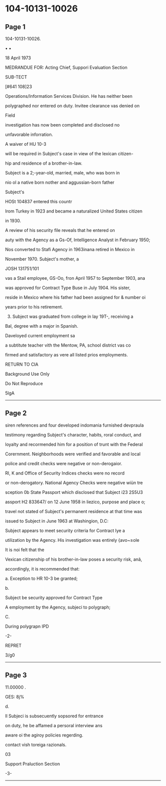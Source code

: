 # 104-10131-10026

## Page 1

104-10131-10026.

• •

18 April 1973

MEDRANDUE FOR: Acting Chief, Suppori Evaluation Section

SUB-TECT

[#641 108]23

Operations/Information Services Division. He has neither been

polygraphed nor entered on duty. Invitee clearance vas denied on

Field

investigation has now been completed and disclosed no

unfavorable inforration.

A waiver of HU 10-3

will be required in Subject's case in view of the lexican citizen-

hip and residence of a brother-in-law.

Subject is a 2;-year-old, married, male, who was born in

nio ol a native born nother and aggussian-born father

Subject's

HOSt 104837 entered this countr

Irom Turkey in 1923 and became a naturalized United States citizen

in 1930.

A review of his security file reveals that he entered on

auty with the Agency as a Gs-Of, Intelligence Analyst in February 1950;

Nos converted to Stafi Agency in 1963inana retired in Mexico in

November 1970. Subject's mother, a

JOSH 131751/101

vas a Stail employee, GS-Oo, fron April 1957 to September 1903, ana

was approved for Contract Type Buse in July 1904. His sister,

reside in Mexico where his father had been assigned for & number oi

years prior to his retirement.

3. Subject was graduated from college in lay 19T-, receiving a

Bal, degree with a major in Spanish.

Daveloyed current employment sa

a subtitute teacher vith the Mentow, PA, school district vas co

firmed and satisfactory as vere all listed prios employments.

RETURN TO CIA

Background Use Only

Do Not Reproduce

5lgA

---

## Page 2

siren references and four developed indomania furnished devpraula

testimony regarding Subject's character, habits, roral conduct, and

loyalty and recormended him for a position of trunt with the Federal

Corernment. Neighborhoods were verified and favorable and local

police and credit checks were negative or non-derogaior.

RI, K and Office of Security Indices checks were no record

or non-derogatory. National Agency Checks were negative wiün tre

sception 0b State Passport which disclosed that Subject i23 2S5U3

assport H2 833647/ on 12 June 1958 in liezico, purpose and place o;

travel not stated of Subject's permanent residence at that time was

issued to Subject in June 1963 at Washingion, D.C:

Subject appears to meet security criteria for Contract Iye a

utilization by the Agency. His investigation was entirely {avo~≥ole

It is noi felt that the

Vexican citizenship of his brother-in-law poses a security risk, anã,

accordingly, it is recommended that:

a. Exception to HR 10-3 be granted;

b.

Subject be security approved for Contract Type

A employment by the Agency, subjeci to polygraph;

C.

During polygrapn IPD

-2-

REPRET

3/g0

---

## Page 3

11.00000 .

GES: 8j%

d.

Il Subjeci is subsecuently sopsored for entrance

on duty, he be affamed a persoral interview ans

aware oi the agiroy policies regerding.

contact vish toreiga razionals.

03

Support Praluction Section

-3-

---

